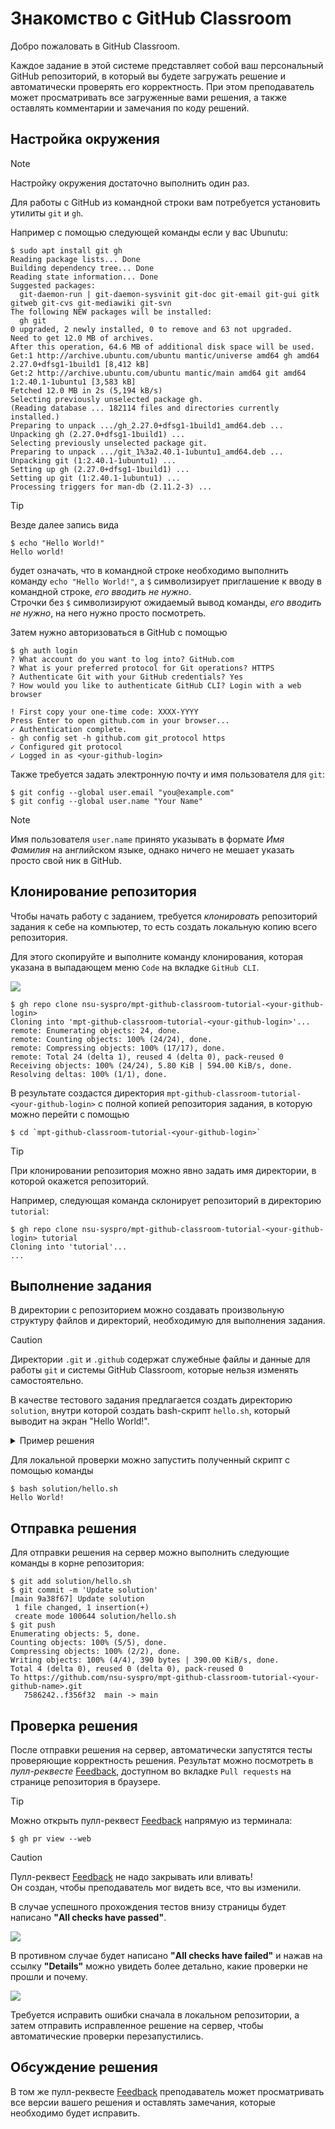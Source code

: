 # Знакомство с GitHub Classroom

Добро пожаловать в GitHub Classroom.

Каждое задание в этой системе представляет собой ваш персональный GitHub репозиторий,
в который вы будете загружать решение и автоматически проверять его корректность.
При этом преподаватель может просматривать все загруженные вами решения,
а также оставлять комментарии и замечания по коду решений.

## Настройка окружения

> [!NOTE]
> Настройку окружения достаточно выполнить один раз.

Для работы с GitHub из командной строки вам потребуется установить утилиты `git` и `gh`.

Например с помощью следующей команды если у вас Ubunutu:

```console
$ sudo apt install git gh
Reading package lists... Done
Building dependency tree... Done
Reading state information... Done
Suggested packages:
  git-daemon-run | git-daemon-sysvinit git-doc git-email git-gui gitk gitweb git-cvs git-mediawiki git-svn
The following NEW packages will be installed:
  gh git
0 upgraded, 2 newly installed, 0 to remove and 63 not upgraded.
Need to get 12.0 MB of archives.
After this operation, 64.6 MB of additional disk space will be used.
Get:1 http://archive.ubuntu.com/ubuntu mantic/universe amd64 gh amd64 2.27.0+dfsg1-1build1 [8,412 kB]
Get:2 http://archive.ubuntu.com/ubuntu mantic/main amd64 git amd64 1:2.40.1-1ubuntu1 [3,583 kB]
Fetched 12.0 MB in 2s (5,194 kB/s)
Selecting previously unselected package gh.
(Reading database ... 182114 files and directories currently installed.)
Preparing to unpack .../gh_2.27.0+dfsg1-1build1_amd64.deb ...
Unpacking gh (2.27.0+dfsg1-1build1) ...
Selecting previously unselected package git.
Preparing to unpack .../git_1%3a2.40.1-1ubuntu1_amd64.deb ...
Unpacking git (1:2.40.1-1ubuntu1) ...
Setting up gh (2.27.0+dfsg1-1build1) ...
Setting up git (1:2.40.1-1ubuntu1) ...
Processing triggers for man-db (2.11.2-3) ...
```

> [!TIP]
> Везде далее запись вида
> ```
> $ echo "Hello World!"
> Hello world!
> ```
> будет означать, что в командной строке необходимо выполнить команду `echo "Hello World!"`,
> а `$` символизирует приглашение к вводу в командной строке, *его вводить не нужно*.  
> Строчки без `$` символизируют ожидаемый вывод команды, *его вводить не нужно*, на него нужно просто посмотреть.


Затем нужно авторизоваться в GitHub с помощью

```console
$ gh auth login
? What account do you want to log into? GitHub.com
? What is your preferred protocol for Git operations? HTTPS
? Authenticate Git with your GitHub credentials? Yes
? How would you like to authenticate GitHub CLI? Login with a web browser

! First copy your one-time code: XXXX-YYYY
Press Enter to open github.com in your browser... 
✓ Authentication complete.
- gh config set -h github.com git_protocol https
✓ Configured git protocol
✓ Logged in as <your-github-login>
```

Также требуется задать электронную почту и имя пользователя для `git`:

```console
$ git config --global user.email "you@example.com"
$ git config --global user.name "Your Name"
```

> [!NOTE]
> Имя пользователя `user.name` принято указывать в формате *Имя Фамилия* на английском языке,
> однако ничего не мешает указать просто свой ник в GitHub.

## Клонирование репозитория

Чтобы начать работу с заданием, требуется *клонировать* репозиторий задания к себе на компьютер,
то есть создать локальную копию всего репозитория.

Для этого скопируйте и выполните команду клонирования, которая указана в выпадающем меню `Code` на вкладке `GitHub CLI`.

![](/images/clone-repo.png)

```console
$ gh repo clone nsu-syspro/mpt-github-classroom-tutorial-<your-github-login>
Cloning into 'mpt-github-classroom-tutorial-<your-github-login>'...
remote: Enumerating objects: 24, done.
remote: Counting objects: 100% (24/24), done.
remote: Compressing objects: 100% (17/17), done.
remote: Total 24 (delta 1), reused 4 (delta 0), pack-reused 0
Receiving objects: 100% (24/24), 5.80 KiB | 594.00 KiB/s, done.
Resolving deltas: 100% (1/1), done.
```

В результате создастся директория `mpt-github-classroom-tutorial-<your-github-login>`
с полной копией репозитория задания, в которую можно перейти с помощью

```console
$ cd `mpt-github-classroom-tutorial-<your-github-login>`
```

> [!TIP]
> При клонировании репозитория можно явно задать имя директории, в которой окажется репозиторий.
>
> Например, следующая команда склонирует репозиторий в директорию `tutorial`:
> ```console
> $ gh repo clone nsu-syspro/mpt-github-classroom-tutorial-<your-github-login> tutorial
> Cloning into 'tutorial'...
> ...
> ```

## Выполнение задания

В директории с репозиторием можно создавать произвольную структуру файлов и директорий,
необходимую для выполнения задания.

> [!CAUTION]
> Директории `.git` и `.github` содержат служебные файлы и данные для работы `git` и системы GitHub Classroom,
> которые нельзя изменять самостоятельно.

В качестве тестового задания предлагается создать директорию `solution`, внутри которой создать bash-скрипт `hello.sh`,
который выводит на экран "Hello World!".

<details>
  <summary>Пример решения</summary>

  ### Возможное решение
  Предполагается, что текущая директория - это корень репозитория.

  ```console
  $ mkdir solution
  $ cat << EOF > solution/hello.sh
  echo "Hello World!"
  EOF
  ```

  > Последняя команда `cat` использует синтаксис [Here document](https://en.wikipedia.org/wiki/Here_document#Unix_shells)
  > для записи многострочного файла и может быть вставлена в терминал полностью, включая введенный текст с `echo` и `EOF`.
  ---
</details>

Для локальной проверки можно запустить полученный скрипт с помощью команды

```console
$ bash solution/hello.sh
Hello World!
```

## Отправка решения

Для отправки решения на сервер можно выполнить следующие команды в корне репозитория:

```console
$ git add solution/hello.sh
$ git commit -m 'Update solution'
[main 9a38f67] Update solution
 1 file changed, 1 insertion(+)
 create mode 100644 solution/hello.sh
$ git push
Enumerating objects: 5, done.
Counting objects: 100% (5/5), done.
Compressing objects: 100% (2/2), done.
Writing objects: 100% (4/4), 390 bytes | 390.00 KiB/s, done.
Total 4 (delta 0), reused 0 (delta 0), pack-reused 0
To https://github.com/nsu-syspro/mpt-github-classroom-tutorial-<your-github-name>.git
   7586242..f356f32  main -> main
```

## Проверка решения

После отправки решения на сервер, автоматически запустятся тесты проверяющие корректность решения.
Результат можно посмотреть в *пулл-реквесте* [Feedback](/../../pull/1), доступном во вкладке `Pull requests`
на странице репозитория в браузере.

> [!TIP]
> Можно открыть пулл-реквест [Feedback](/../../pull/1) напрямую из терминала:
> ```console
> $ gh pr view --web
> ```

> [!CAUTION]
> Пулл-реквест [Feedback](/../../pull/1) не надо закрывать или вливать!  
> Он создан, чтобы преподаватель мог видеть все, что вы изменили.

В случае успешного прохождения тестов внизу страницы будет написано **"All checks have passed"**.

![](/images/checks-passed.png)

В противном случае будет написано **"All checks have failed"** и нажав на ссылку **"Details"** можно
увидеть более детально, какие проверки не прошли и почему.

![](/images/checks-failed.png)

Требуется исправить ошибки сначала в локальном репозитории, а затем отправить исправленное решение
на сервер, чтобы автоматические проверки перезапустились.

## Обсуждение решения

В том же пулл-реквесте [Feedback](/../../pull/1) преподаватель может просматривать все версии вашего
решения и оставлять замечания, которые необходимо будет исправить.
